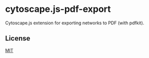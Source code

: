 cytoscape.js-pdf-export
=======================

Cytoscape.js extension for exporting networks to PDF (with pdfkit).

## License

[MIT](LICENSE)
